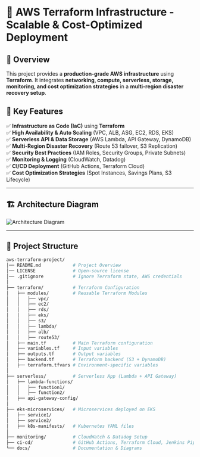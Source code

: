 # 🚀 AWS Terraform Infrastructure - Scalable & Cost-Optimized Deployment

## 📌 Overview
This project provides a **production-grade AWS infrastructure** using **Terraform**. It integrates **networking, compute, serverless, storage, monitoring, and cost optimization strategies** in a **multi-region disaster recovery setup**.  

## 🎯 **Key Features**
✅ **Infrastructure as Code (IaC)** using **Terraform**  
✅ **High Availability & Auto Scaling** (VPC, ALB, ASG, EC2, RDS, EKS)  
✅ **Serverless API & Data Storage** (AWS Lambda, API Gateway, DynamoDB)  
✅ **Multi-Region Disaster Recovery** (Route 53 failover, S3 Replication)  
✅ **Security Best Practices** (IAM Roles, Security Groups, Private Subnets)  
✅ **Monitoring & Logging** (CloudWatch, Datadog)  
✅ **CI/CD Deployment** (GitHub Actions, Terraform Cloud)  
✅ **Cost Optimization Strategies** (Spot Instances, Savings Plans, S3 Lifecycle)  

---

## 🏗 **Architecture Diagram**
![Architecture Diagram](docs/architecture-diagram.png)  

---

## 📂 **Project Structure**
```bash
aws-terraform-project/
│── README.md            # Project Overview
│── LICENSE              # Open-source license
│── .gitignore           # Ignore Terraform state, AWS credentials
│
├── terraform/           # Terraform Configuration
│   ├── modules/         # Reusable Terraform Modules
│   │   ├── vpc/  
│   │   ├── ec2/  
│   │   ├── rds/  
│   │   ├── eks/  
│   │   ├── s3/  
│   │   ├── lambda/  
│   │   ├── alb/  
│   │   ├── route53/  
│   ├── main.tf          # Main Terraform configuration
│   ├── variables.tf     # Input variables
│   ├── outputs.tf       # Output variables
│   ├── backend.tf       # Terraform backend (S3 + DynamoDB)
│   ├── terraform.tfvars # Environment-specific variables
│
├── serverless/          # Serverless App (Lambda + API Gateway)
│   ├── lambda-functions/
│   │   ├── function1/
│   │   ├── function2/
│   ├── api-gateway-config/
│
├── eks-microservices/   # Microservices deployed on EKS
│   ├── service1/
│   ├── service2/
│   ├── k8s-manifests/   # Kubernetes YAML files
│
├── monitoring/          # CloudWatch & Datadog Setup
├── ci-cd/               # GitHub Actions, Terraform Cloud, Jenkins Pipelines
└── docs/                # Documentation & Diagrams
